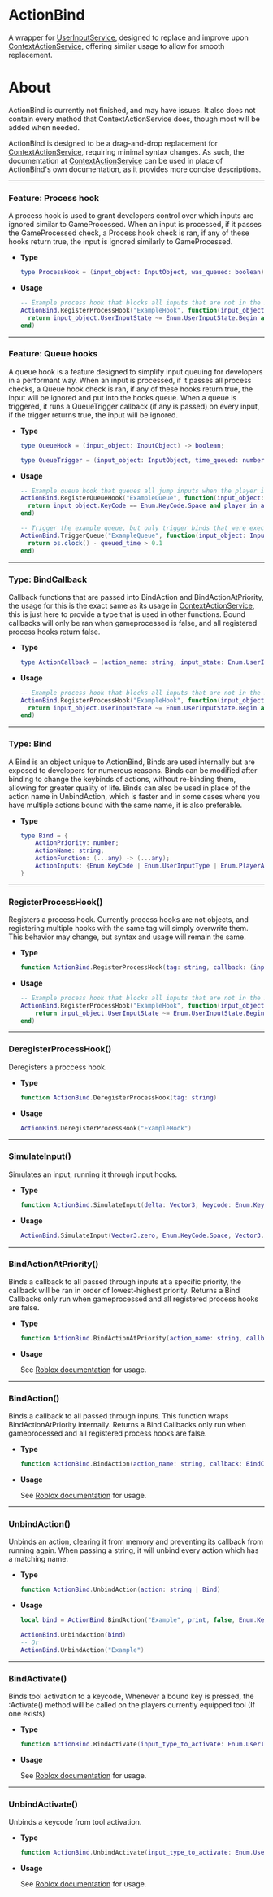 # ActionBind
A wrapper for [UserInputService](https://create.roblox.com/docs/reference/engine/classes/UserInputService), designed to replace and improve upon [ContextActionService](https://create.roblox.com/docs/reference/engine/classes/ContextActionService), offering similar usage to allow for smooth replacement.

# About
ActionBind is currently not finished, and may have issues. It also does not contain every method that ContextActionService does, though most will be added when needed.

ActionBind is designed to be a drag-and-drop replacement for [ContextActionService](https://create.roblox.com/docs/reference/engine/classes/ContextActionService), requiring minimal syntax changes.
As such, the documentation at [ContextActionService](https://create.roblox.com/docs/reference/engine/classes/ContextActionService) can be used in place of ActionBind's own documentation, as it provides more concise descriptions.

---

### Feature: Process hook

A process hook is used to grant developers control over which inputs are ignored similar to GameProcessed.
When an input is processed, if it passes the GameProcessed check, a Process hook check is ran, if any of these hooks return true, the input is ignored similarly to GameProcessed.

  - **Type**
  
    ```lua
    type ProcessHook = (input_object: InputObject, was_queued: boolean) -> boolean;
    ```

  - **Usage**

    ```lua
    -- Example process hook that blocks all inputs that are not in the Begin state that were also queued
    ActionBind.RegisterProcessHook("ExampleHook", function(input_object: InputObject, was_queued: boolean)
      return input_object.UserInputState ~= Enum.UserInputState.Begin and was_queued
    end)
    ```
---

### Feature: Queue hooks

A queue hook is a feature designed to simplify input queuing for developers in a performant way.
When an input is processed, if it passes all process checks, a Queue hook check is ran, if any of these hooks return true, the input will be ignored and put into the hooks queue.
When a queue is triggered, it runs a QueueTrigger callback (if any is passed) on every input, if the trigger returns true, the input will be ignored.

  - **Type**
  
    ```lua
    type QueueHook = (input_object: InputObject) -> boolean;
    ```
    ```lua
    type QueueTrigger = (input_object: InputObject, time_queued: number) -> boolean;
    ```
    
  - **Usage**

    ```lua
    -- Example queue hook that queues all jump inputs when the player is in the air
    ActionBind.RegisterQueueHook("ExampleQueue", function(input_object: InputObject)
      return input_object.KeyCode == Enum.KeyCode.Space and player_in_air
    end)

    -- Trigger the example queue, but only trigger binds that were executed less than 100ms ago
    ActionBind.TriggerQueue("ExampleQueue", function(input_object: InputObject, queued_time: number)
      return os.clock() - queued_time > 0.1
    end)
    ```
---


### Type: BindCallback

Callback functions that are passed into BindAction and BindActionAtPriority, the usage for this is the exact same as its usage in [ContextActionService](https://create.roblox.com/docs/reference/engine/classes/ContextActionService),
this is just here to provide a type that is used in other functions.
Bound callbacks will only be ran when gameprocessed is false, and all registered process hooks return false.

  - **Type**
  
    ```lua
    type ActionCallback = (action_name: string, input_state: Enum.UserInputState, input_object: InputObject) -> ()
    ```
    
  - **Usage**

    ```lua
    -- Example process hook that blocks all inputs that are not in the Begin state that were also queued
    ActionBind.RegisterProcessHook("ExampleHook", function(input_object: InputObject, was_queued: boolean)
      return input_object.UserInputState ~= Enum.UserInputState.Begin and was_queued
    end)
    ```
---

### Type: Bind

A Bind is an object unique to ActionBind, Binds are used internally but are exposed to developers for numerous reasons.
Binds can be modified after binding to change the keybinds of actions, without re-binding them, allowing for greater quality of life.
Binds can also be used in place of the action name in UnbindAction, which is faster and in some cases where you have multiple actions bound with the same name, it is also preferable.

  - **Type**
  
    ```lua
    type Bind = {
    	ActionPriority: number;
    	ActionName: string;
    	ActionFunction: (...any) -> (...any);
    	ActionInputs: {Enum.KeyCode | Enum.UserInputType | Enum.PlayerActions};
    }
    ```
---

### RegisterProcessHook()

Registers a process hook.
Currently process hooks are not objects, and registering multiple hooks with the same tag will simply overwrite them. This behavior may change, but syntax and usage will remain the same.

  - **Type**
  
    ```lua
    function ActionBind.RegisterProcessHook(tag: string, callback: (input_object: InputObject) -> boolean)
    ```

  - **Usage**

    ```lua
    -- Example process hook that blocks all inputs that are not in the Begin state
    ActionBind.RegisterProcessHook("ExampleHook", function(input_object: InputObject)
	    return input_object.UserInputState ~= Enum.UserInputState.Begin
    end)
    ```
---

### DeregisterProcessHook()

Deregisters a proccess hook.

  - **Type**
  
    ```lua
    function ActionBind.DeregisterProcessHook(tag: string)
    ```

  - **Usage**

    ```lua
    ActionBind.DeregisterProcessHook("ExampleHook")
    ```
---

### SimulateInput()

Simulates an input, running it through input hooks.

  - **Type**
  
    ```lua
    function ActionBind.SimulateInput(delta: Vector3, keycode: Enum.KeyCode, position: Vector3, input_state: Enum.UserInputState, input_type: Enum.UserInputType)
    ```

  - **Usage**

    ```lua
    ActionBind.SimulateInput(Vector3.zero, Enum.KeyCode.Space, Vector3.zero, Enum.UserInputState.Begin, Enum.UserInputType.Keyboard)
    ```
---

### BindActionAtPriority()

Binds a callback to all passed through inputs at a specific priority, the callback will be ran in order of lowest-highest priority. Returns a Bind
Callbacks only run when gameprocessed and all registered process hooks are false.

  - **Type**

    ```lua
    function ActionBind.BindActionAtPriority(action_name: string, callback: BindCallback, create_touch_button: boolean, priority: number, ...: Enum.KeyCode | Enum.UserInputType | Enum.PlayerActions)
    ```

  - **Usage**

    See [Roblox documentation](https://create.roblox.com/docs/reference/engine/classes/ContextActionService#BindActionAtPriority) for usage.
---

### BindAction()

Binds a callback to all passed through inputs. This function wraps BindActionAtPriority internally. Returns a Bind
Callbacks only run when gameprocessed and all registered process hooks are false.

  - **Type**

    ```lua
    function ActionBind.BindAction(action_name: string, callback: BindCallback, create_touch_button: boolean, ...: Enum.KeyCode | Enum.UserInputType | Enum.PlayerActions)
    ```

  - **Usage**

    See [Roblox documentation](https://create.roblox.com/docs/reference/engine/classes/ContextActionService#BindAction) for usage.
---

### UnbindAction()

Unbinds an action, clearing it from memory and preventing its callback from running again.
When passing a string, it will unbind every action which has a matching name.

  - **Type**

    ```lua
    function ActionBind.UnbindAction(action: string | Bind)
    ```

  - **Usage**

    ```lua
    local bind = ActionBind.BindAction("Example", print, false, Enum.KeyCode.F)
    
    ActionBind.UnbindAction(bind)
    -- Or
    ActionBind.UnbindAction("Example")
    ```
---

### BindActivate()

Binds tool activation to a keycode, Whenever a bound key is pressed, the :Activate() method will be called on the players currently equipped tool (If one exists)

  - **Type**

    ```lua
    function ActionBind.BindActivate(input_type_to_activate: Enum.UserInputType, ...: Enum.KeyCode)
    ```

  - **Usage**

    See [Roblox documentation](https://create.roblox.com/docs/reference/engine/classes/ContextActionService#BindActivate) for usage.
---

### UnbindActivate()

Unbinds a keycode from tool activation.

  - **Type**

    ```lua
    function ActionBind.UnbindActivate(input_type_to_activate: Enum.UserInputType, key: Enum.KeyCode)
    ```

  - **Usage**

    See [Roblox documentation](https://create.roblox.com/docs/reference/engine/classes/ContextActionService#UnbindActivate) for usage.

